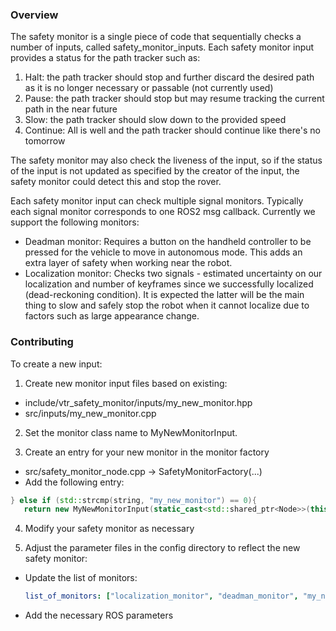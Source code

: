 ### Overview

The safety monitor is a single piece of code that sequentially checks a number of inputs, called safety_monitor_inputs.
Each safety monitor input provides a status for the path tracker such as:
1. Halt: the path tracker should stop and further discard the desired path as it is no longer necessary or passable (not currently used)
2. Pause:  the path tracker should stop but may resume tracking the current path in the near future
3. Slow: the path tracker should slow down to the provided speed
4. Continue:  All is well and the path tracker should continue like there's no tomorrow

The safety monitor may also check the liveness of the input, so if the status of the input is not updated as specified by
the creator of the input, the safety monitor could detect this and stop the rover.

Each safety monitor input can check multiple signal monitors.
Typically each signal monitor corresponds to one ROS2 msg callback.
Currently we support the following monitors:
- Deadman monitor: Requires a button on the handheld controller to be pressed for the vehicle to move in autonomous mode. 
  This adds an extra layer of safety when working near the robot.
- Localization monitor: Checks two signals - estimated uncertainty on our localization and number of keyframes since we successfully localized (dead-reckoning condition).
  It is expected the latter will be the main thing to slow and safely stop the robot when it cannot localize due to factors such as large appearance change.

### Contributing

To create a new input:

1. Create new monitor input files based on existing:
  - include/vtr_safety_monitor/inputs/my_new_monitor.hpp
  - src/inputs/my_new_monitor.cpp

2. Set the monitor class name to MyNewMonitorInput.

3. Create an entry for your new monitor in the monitor factory
  - src/safety_monitor_node.cpp -> SafetyMonitorFactory(...)
  - Add the following entry:

```c++
} else if (std::strcmp(string, "my_new_monitor") == 0){
   return new MyNewMonitorInput(static_cast<std::shared_ptr<Node>>(this));
```

4. Modify your safety monitor as necessary

5. Adjust the parameter files in the config directory to reflect the new safety monitor:

  - Update the list of monitors:
    ```yaml
    list_of_monitors: ["localization_monitor", "deadman_monitor", "my_new_monitor"]
    ```

  - Add the necessary ROS parameters







